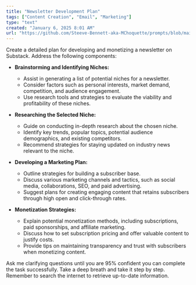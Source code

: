 ```yaml
---
title: "Newsletter Development Plan"
tags: ["Content Creation", "Email", "Marketing"]
type: "text"
created: "January 6, 2025 8:01 AM"
url: "https://github.com/Steeve-Bennett-aka-MChoquette/prompts/blob/main/newsletter_development_plan.md"
---
```


Create a detailed plan for developing and monetizing a newsletter on Substack. Address the following components:

- **Brainstorming and Identifying Niches:**
  - Assist in generating a list of potential niches for a newsletter.
  - Consider factors such as personal interests, market demand, competition, and audience engagement.
  - Use research tools and strategies to evaluate the viability and profitability of these niches.

- **Researching the Selected Niche:**
  - Guide on conducting in-depth research about the chosen niche.
  - Identify key trends, popular topics, potential audience demographics, and existing competitors.
  - Recommend strategies for staying updated on industry news relevant to the niche.

- **Developing a Marketing Plan:**
  - Outline strategies for building a subscriber base.
  - Discuss various marketing channels and tactics, such as social media, collaborations, SEO, and paid advertising.
  - Suggest plans for creating engaging content that retains subscribers through high open and click-through rates.

- **Monetization Strategies:**
  - Explain potential monetization methods, including subscriptions, paid sponsorships, and affiliate marketing.
  - Discuss how to set subscription pricing and offer valuable content to justify costs.
  - Provide tips on maintaining transparency and trust with subscribers when monetizing content.

Ask me clarifying questions until you are 95% confident you can complete the task successfully. Take a deep breath and take it step by step. Remember to search the internet to retrieve up-to-date information.